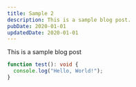 ```yaml
---
title: Sample 2
description: This is a sample blog post.
pubDate: 2020-01-01
updatedDate: 2020-01-01
---
```


This is a sample blog post

```ts
function test(): void {
  console.log("Hello, World!");
}
```
